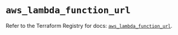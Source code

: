 # `aws_lambda_function_url`

Refer to the Terraform Registry for docs: [`aws_lambda_function_url`](https://registry.terraform.io/providers/hashicorp/aws/6.12.0/docs/resources/lambda_function_url).

